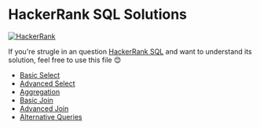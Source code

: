 # HackerRank SQL Solutions

<a href="https://www.hackerrank.com/products/main/" target="blank"><img align="center" src="https://cdn4.iconfinder.com/data/icons/logos-and-brands/512/160_Hackerrank_logo_logos-512.png" alt="HackerRank"></a>

If you're strugle in an question [HackerRank SQL](https://www.hackerrank.com/domains/sql/select) and want to understand its solution, feel free to use this file 😊

* [Basic Select](https://github.com/vnbrs/hackerrank-sql/tree/master/basic-select)
* [Advanced Select](https://github.com/vnbrs/hackerrank-sql/tree/master/advanced-select)
* [Aggregation](https://github.com/vnbrs/hackerrank-sql/tree/master/aggregation)
* [Basic Join](https://github.com/vnbrs/hackerrank-sql/tree/master/basic-join)
* [Advanced Join](https://github.com/vnbrs/hackerrank-sql/tree/master/advanced-join)
* [Alternative Queries](https://github.com/vnbrs/hackerrank-sql/tree/master/alternative-queries)

